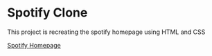# Spotify Clone

This project is recreating the spotify homepage using HTML and CSS

[Spotify Homepage](https://open.spotify.com/)
